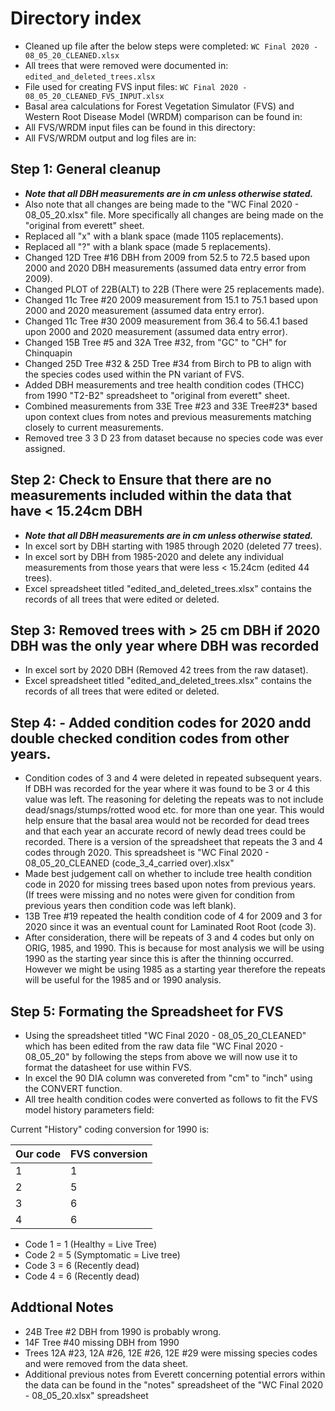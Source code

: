# Directory index
- Cleaned up file after the below steps were completed: `WC Final 2020 - 08_05_20_CLEANED.xlsx`
- All trees that were removed were documented in: `edited_and_deleted_trees.xlsx`
- File used for creating FVS input files: `WC Final 2020 - 08_05_20_CLEANED_FVS_INPUT.xlsx`
- Basal area calculations for Forest Vegetation Simulator (FVS) and Western Root Disease Model (WRDM) comparison can be found in: 
- All FVS/WRDM input files can be found in this directory:
- All FVS/WRDM output and log files are in:

## Step 1: General cleanup
- ***Note that all DBH measurements are in cm unless otherwise stated.***
- Also note that all changes are being made to the "WC Final 2020 - 08_05_20.xlsx" file. More specifically all changes are being made on the "original from everett" sheet.
- Replaced all "x" with a blank space (made 1105 replacements). 
- Replaced all "?" with a blank space (made 5 replacements).
- Changed 12D Tree #16 DBH from 2009 from 52.5 to 72.5 based upon 2000 and 2020 DBH measurements (assumed data entry error from 2009).
- Changed PLOT of 22B(ALT) to 22B (There were 25 replacements made).
- Changed 11c Tree #20 2009 measurement from 15.1 to 75.1 based upon 2000 and 2020 measurement (assumed data entry error).
- Changed 11c Tree #30 2009 measurement from 36.4 to 56.4.1 based upon 2000 and 2020 measurement (assumed data entry error).
- Changed 15B	Tree #5 and 32A	Tree #32,  from "GC" to "CH" for Chinquapin
- Changed 25D Tree #32 & 25D Tree #34 from Birch to PB to align with the species codes used within the PN variant of FVS.
- Added DBH measurements and tree health condition codes (THCC) from 1990 "T2-B2" spreadsheet to "original from everett" sheet.
- Combined measurements from 33E Tree #23 and 33E Tree#23* based upon context clues from notes and previous measurements matching closely to current measurements.
- Removed tree 3	3	D	23 from dataset because no species code was ever assigned.

## Step 2: Check to Ensure that there are no measurements included within the data that have < 15.24cm DBH
- ***Note that all DBH measurements are in cm unless otherwise stated.***
- In excel sort by DBH starting with 1985 through 2020 (deleted 77 trees).
- In excel sort by DBH from 1985-2020 and delete any individual measurements from those years that were less < 15.24cm (edited 44 trees).
- Excel spreadsheet titled "edited_and_deleted_trees.xlsx" contains the records of all trees that were edited or deleted.

## Step 3: Removed trees with > 25 cm DBH if 2020 DBH was the only year where DBH was recorded
- In excel sort by 2020 DBH (Removed 42 trees from the raw dataset).
-  Excel spreadsheet titled "edited_and_deleted_trees.xlsx" contains the records of all trees that were edited or deleted.

## Step 4: - Added condition codes for 2020 andd double checked condition codes from other years.
- Condition codes of 3 and 4 were deleted in repeated subsequent years. If DBH was recorded for the year where it was found to be 3 or 4 this value was left. The reasoning for deleting the repeats was to not include dead/snags/stumps/rotted wood etc. for more than one year. This would help ensure that the basal area would not be recorded for dead trees and that each year an accurate record of newly dead trees could be recorded. There is a version of the spreadsheet that repeats the 3 and 4 codes through 2020. This spreadsheet is "WC Final 2020 - 08_05_20_CLEANED (code_3_4_carried over).xlsx"  
- Made best judgement call on whether to include tree health condition code in 2020 for missing trees based upon notes from previous years. (If trees were missing and no notes were given for condition from previous years then condition code was left blank).
- 13B Tree #19 repeated the health condition code of 4 for 2009 and 3 for 2020 since it was an eventual count for Laminated Root Root (code 3).
- After consideration, there will be repeats of 3 and 4 codes but only on ORIG, 1985, and 1990. This is because for most analysis we will be using 1990 as the starting year since this is after the thinning occurred. However we might be using 1985 as a starting year therefore the repeats will be useful for the 1985 and or 1990 analysis.

## Step 5: Formating the Spreadsheet for FVS
- Using the spreadsheet titled "WC Final 2020 - 08_05_20_CLEANED" which has been edited from the raw data file "WC Final 2020 - 08_05_20" by following the steps from above we will now use it to format the datasheet for use within FVS.
- In excel the 90 DIA column was convereted from "cm" to "inch" using the CONVERT function.
- All tree health condition codes were converted as follows to fit the FVS model history parameters field:

Current "History" coding conversion for 1990 is:

| Our code | FVS conversion |
| --- | --- |
| 1 | 1 |
| 2 | 5 |
| 3 | 6 |
| 4 | 6 |


- Code 1 = 1 (Healthy = Live Tree)
- Code 2 = 5 (Symptomatic = Live tree)
- Code 3 = 6 (Recently dead)
- Code 4 = 6 (Recently dead)

## Addtional Notes 
- 24B Tree #2 DBH from 1990 is probably wrong.
- 14F Tree #40 missing DBH from 1990 
- Trees 12A #23, 12A #26, 12E #26, 12E #29 were missing species codes and were removed from the data sheet. 
- Additional previous notes from Everett concerning potential errors within the data can be found in the "notes" spreadsheet of the "WC Final 2020 - 08_05_20.xlsx" spreadsheet
